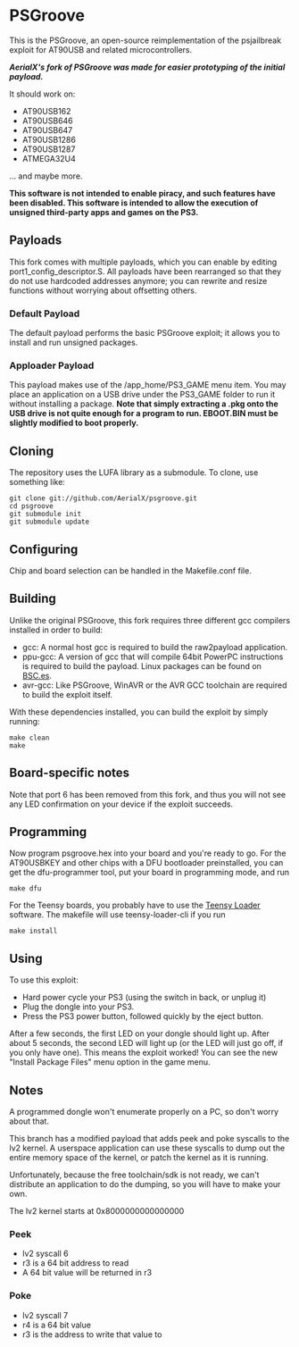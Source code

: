 PSGroove
========

This is the PSGroove, an open-source reimplementation of the psjailbreak exploit for
AT90USB and related microcontrollers.

***AerialX's fork of PSGroove was made for easier prototyping of the initial payload.***

It should work on:

- AT90USB162
- AT90USB646
- AT90USB647
- AT90USB1286
- AT90USB1287
- ATMEGA32U4

... and maybe more.

**This software is not intended to enable piracy, and such features
have been disabled.  This software is intended to allow the execution
of unsigned third-party apps and games on the PS3.**


Payloads
--------
This fork comes with multiple payloads, which you can enable by editing
port1_config_descriptor.S. All payloads have been rearranged so that
they do not use hardcoded addresses anymore; you can rewrite and resize
functions without worrying about offsetting others.

### Default Payload
The default payload performs the basic PSGroove exploit; it allows you
to install and run unsigned packages.

### Apploader Payload
This payload makes use of the /app_home/PS3_GAME menu item. You may place
an application on a USB drive under the PS3_GAME folder to run it without
installing a package.
**Note that simply extracting a .pkg onto the USB drive is not quite enough
for a program to run. EBOOT.BIN must be slightly modified to boot properly.**


Cloning
-------
The repository uses the LUFA library as a submodule.  To clone, use something like:

    git clone git://github.com/AerialX/psgroove.git
    cd psgroove
    git submodule init
    git submodule update


Configuring
-----------
Chip and board selection can be handled in the Makefile.conf file.


Building
--------
Unlike the original PSGroove, this fork requires three different gcc compilers
installed in order to build:

* gcc: A normal host gcc is required to build the raw2payload application.
* ppu-gcc: A version of gcc that will compile 64bit PowerPC instructions is
           required to build the payload. Linux packages can be found on
           [BSC.es](http://www.bsc.es/plantillaH.php?cat_id=461).
* avr-gcc: Like PSGroove, WinAVR or the AVR GCC toolchain are required to build
           the exploit itself.

With these dependencies installed, you can build the exploit by simply running:

    make clean
    make


Board-specific notes
--------------------
Note that port 6 has been removed from this fork, and thus you will not
see any LED confirmation on your device if the exploit succeeds.


Programming
-----------
Now program psgroove.hex into your board and you're ready to go.  For
the AT90USBKEY and other chips with a DFU bootloader preinstalled, you
can get the dfu-programmer tool, put your board in programming mode,
and run
  
    make dfu

For the Teensy boards, you probably have to use the [Teensy
Loader](http://www.pjrc.com/teensy/loader.html) software. The makefile
will use teensy-loader-cli if you run
   
    make install

Using
-----
To use this exploit:
  
* Hard power cycle your PS3 (using the switch in back, or unplug it)
* Plug the dongle into your PS3.
* Press the PS3 power button, followed quickly by the eject button.

After a few seconds, the first LED on your dongle should light up.
After about 5 seconds, the second LED will light up (or the LED will
just go off, if you only have one).  This means the exploit worked!
You can see the new "Install Package Files" menu option in the game
menu.


Notes
-----
A programmed dongle won't enumerate properly on a PC, so don't worry
about that.

This branch has a modified payload that adds peek and poke syscalls 
to the lv2 kernel. A userspace application can use these syscalls to 
dump out the entire memory space of the kernel, or patch the kernel
as it is running.  

Unfortunately, because the free toolchain/sdk is not ready, we can't
distribute an application to do the dumping, so you will have to make
your own.

The lv2 kernel starts at 0x8000000000000000

### Peek
* lv2 syscall 6
* r3 is a 64 bit address to read
* A 64 bit value will be returned in r3

### Poke
* lv2 syscall 7
* r4 is a 64 bit value
* r3 is the address to write that value to

